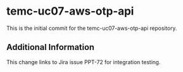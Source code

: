 # temc-uc07-aws-otp-api

This is the initial commit for the temc-uc07-aws-otp-api repository.

## Additional Information
This change links to Jira issue PPT-72 for integration testing.
